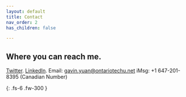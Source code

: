 ```yaml
---
layout: default
title: Contact
nav_order: 2
has_children: false

---
```


## [](#header-2)Where you can reach me.

[Twitter]({{https://twitter.com/GavinYuan_}}/).
[LinkedIn]({{https://www.linkedin.com/in/gavin-yuan/}}/).
Email: gavin.yuan@ontariotechu.net
iMsg: +1 647-201-8395 (Canadian Number)

{: .fs-6 .fw-300 }